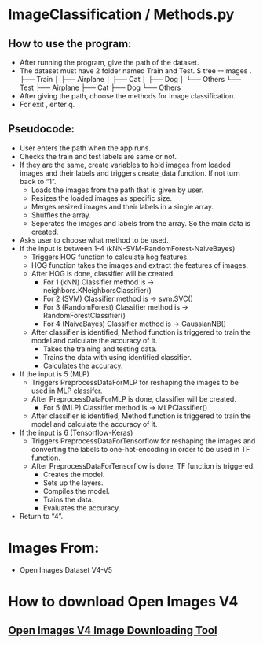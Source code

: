 # ImageClassification / Methods.py
## How to use the program:

* After running the program, give the path of the dataset.
* The dataset must have 2 folder named Train and Test.
$ tree --Images
.
├── Train
│   ├── Airplane
│   ├── Cat
│   ├── Dog
│   └── Others
└── Test
    ├── Airplane
    ├── Cat
    ├── Dog
    └── Others
* After giving the path, choose the methods for image classification.
* For exit , enter q.

## Pseudocode:

* User enters the path when the app runs.
* Checks the train and test labels are same or not.
* If they are the same, create variables to hold images from loaded images and their labels and triggers create_data function. If not turn back to  “1”.
  * Loads the images from the path that is given by user.
  * Resizes the loaded images as specific size.
  * Merges resized images and their labels in a single array.
  * Shuffles the array.
  * Seperates the images and labels from the array. So the main data is created.
* Asks user to choose what method to be used.
* If the input is between 1-4 (kNN-SVM-RandomForest-NaiveBayes) 
  * Triggers HOG function to calculate hog features.
  * HOG function takes the images and extract the features of images.
  * After HOG is done, classifier will be created.
    * For 1 (kNN) Classifier method is -> neighbors.KNeighborsClassifier()
    * For 2 (SVM) Classifier method is -> svm.SVC()
    * For 3 (RandomForest) Classifier method is -> RandomForestClassifier()
    * For 4 (NaiveBayes) Classifier method is -> GaussianNB()
  * After classifier is identified, Method function is triggered to train the model and calculate the accuracy of it.
    * Takes the training and testing data.
    * Trains the data with using identified classifier.
    * Calculates the accuracy.
* If the input is 5 (MLP)
  * Triggers PreprocessDataForMLP for reshaping the images to be used in MLP classifer.
  * After PreprocessDataForMLP is done, classifier will be created.
    * For 5 (MLP) Classifier method is -> MLPClassifier()
  * After classifier is identified, Method function is triggered to train the model and calculate the accuracy of it. 
* If the input is 6 (Tensorflow-Keras)
  * Triggers PreprocessDataForTensorflow for reshaping the images and converting the labels to one-hot-encoding in order to be used in TF function.
  * After PreprocessDataForTensorflow is done, TF function is triggered.
    * Creates the model.
    * Sets up the layers.
    * Compiles the model.
    * Trains the data.
    * Evaluates the accuracy.
* Return to “4”.

# Images From:
* Open Images Dataset V4-V5

# How to download Open Images V4
## [Open Images V4 Image Downloading Tool](https://github.com/EscVM/OIDv4_ToolKit?fbclid=IwAR2Msqh8tzkpdNDC4f1LDv4u43iuBRR9FLyFxDXqHJfXhkvPPyJ2zRNbchg)
